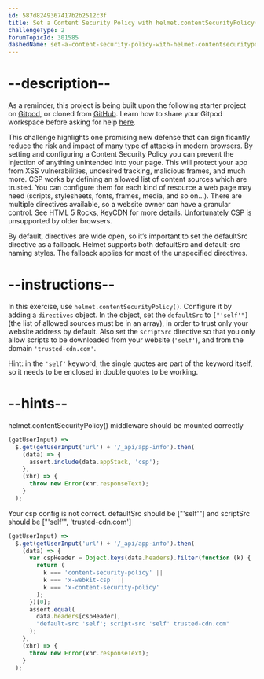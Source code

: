 ```yaml
---
id: 587d8249367417b2b2512c3f
title: Set a Content Security Policy with helmet.contentSecurityPolicy()
challengeType: 2
forumTopicId: 301585
dashedName: set-a-content-security-policy-with-helmet-contentsecuritypolicy
---
```


# --description--

As a reminder, this project is being built upon the following starter project on <a href="https://gitpod.io/?autostart=true#https://github.com/freeCodeCamp/boilerplate-infosec/" target="_blank" rel="noopener noreferrer nofollow">Gitpod</a>, or cloned from <a href="https://github.com/freeCodeCamp/boilerplate-infosec/" target="_blank" rel="noopener noreferrer nofollow">GitHub</a>. Learn how to share your Gitpod workspace before asking for help <a href="https://forum.freecodecamp.org/t/how-to-use-gitpod-in-the-curriculum/668669#how-can-i-share-my-workspace-to-get-help-8" target="_blank" rel="noopener noreferrer nofollow">here</a>.

This challenge highlights one promising new defense that can significantly reduce the risk and impact of many type of attacks in modern browsers. By setting and configuring a Content Security Policy you can prevent the injection of anything unintended into your page. This will protect your app from XSS vulnerabilities, undesired tracking, malicious frames, and much more. CSP works by defining an allowed list of content sources which are trusted. You can configure them for each kind of resource a web page may need (scripts, stylesheets, fonts, frames, media, and so on...). There are multiple directives available, so a website owner can have a granular control. See HTML 5 Rocks, KeyCDN for more details. Unfortunately CSP is unsupported by older browsers.

By default, directives are wide open, so it’s important to set the defaultSrc directive as a fallback. Helmet supports both defaultSrc and default-src naming styles. The fallback applies for most of the unspecified directives.

# --instructions--

In this exercise, use `helmet.contentSecurityPolicy()`. Configure it by adding a `directives` object. In the object, set the `defaultSrc` to `["'self'"]` (the list of allowed sources must be in an array), in order to trust only your website address by default. Also set the `scriptSrc` directive so that you only allow scripts to be downloaded from your website (`'self'`), and from the domain `'trusted-cdn.com'`.

Hint: in the `'self'` keyword, the single quotes are part of the keyword itself, so it needs to be enclosed in double quotes to be working.

# --hints--

helmet.contentSecurityPolicy() middleware should be mounted correctly

```js
(getUserInput) =>
  $.get(getUserInput('url') + '/_api/app-info').then(
    (data) => {
      assert.include(data.appStack, 'csp');
    },
    (xhr) => {
      throw new Error(xhr.responseText);
    }
  );
```

Your csp config is not correct. defaultSrc should be ["'self'"] and scriptSrc should be ["'self'", 'trusted-cdn.com']

```js
(getUserInput) =>
  $.get(getUserInput('url') + '/_api/app-info').then(
    (data) => {
      var cspHeader = Object.keys(data.headers).filter(function (k) {
        return (
          k === 'content-security-policy' ||
          k === 'x-webkit-csp' ||
          k === 'x-content-security-policy'
        );
      })[0];
      assert.equal(
        data.headers[cspHeader],
        "default-src 'self'; script-src 'self' trusted-cdn.com"
      );
    },
    (xhr) => {
      throw new Error(xhr.responseText);
    }
  );
```
